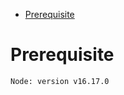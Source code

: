 
<!-- @import "[TOC]" {cmd="toc" depthFrom=1 depthTo=6 orderedList=false} -->

<!-- code_chunk_output -->

- [Prerequisite](#prerequisite)

<!-- /code_chunk_output -->



# Prerequisite

```text
Node: version v16.17.0
```